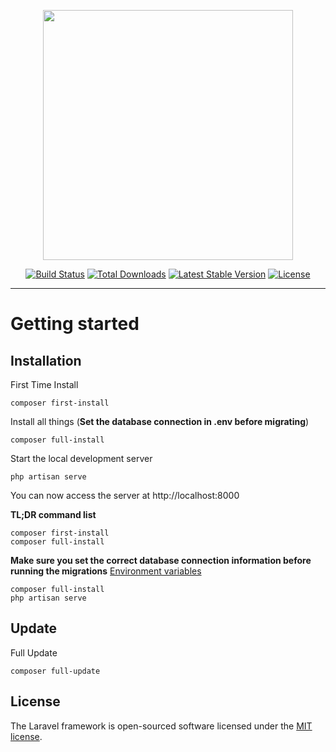 <p align="center"><img src="https://res.cloudinary.com/dtfbvvkyp/image/upload/v1566331377/laravel-logolockup-cmyk-red.svg" width="400"></p>

<p align="center">
<a href="https://travis-ci.org/laravel/framework"><img src="https://travis-ci.org/laravel/framework.svg" alt="Build Status"></a>
<a href="https://packagist.org/packages/laravel/framework"><img src="https://poser.pugx.org/laravel/framework/d/total.svg" alt="Total Downloads"></a>
<a href="https://packagist.org/packages/laravel/framework"><img src="https://poser.pugx.org/laravel/framework/v/stable.svg" alt="Latest Stable Version"></a>
<a href="https://packagist.org/packages/laravel/framework"><img src="https://poser.pugx.org/laravel/framework/license.svg" alt="License"></a>
</p>

----------

# Getting started

## Installation

First Time Install

    composer first-install

Install all things (**Set the database connection in .env before migrating**)

    composer full-install

Start the local development server

    php artisan serve

You can now access the server at http://localhost:8000

**TL;DR command list**

    composer first-install
    composer full-install
    
**Make sure you set the correct database connection information before running the migrations** [Environment variables](#environment-variables)

    composer full-install
    php artisan serve

## Update

Full Update

    composer full-update
    
    
## License

The Laravel framework is open-sourced software licensed under the [MIT license](https://opensource.org/licenses/MIT).
